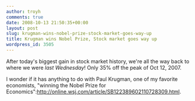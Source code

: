 ```yaml
---
author: troyh
comments: true
date: 2008-10-13 21:50:35+00:00
layout: post
slug: krugman-wins-nobel-prize-stock-market-goes-way-up
title: Krugman wins Nobel Prize, Stock market goes way up
wordpress_id: 3505
---
```


After today's biggest gain in stock market history, we're all the way back to where we were _last Wednesday_! Only 35% off the peak of Oct 12, 2007.

I wonder if it has anything to do with Paul Krugman, one of my favorite economists, "winning the Nobel Prize for Economics":http://online.wsj.com/article/SB122389602110728309.html.
